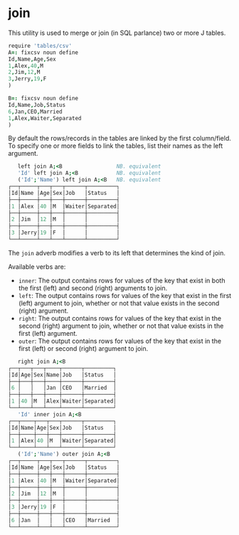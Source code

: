 # join
This utility is used to merge or join (in SQL parlance) two or more J tables. 
```j
require 'tables/csv'
A=: fixcsv noun define
Id,Name,Age,Sex
1,Alex,40,M
2,Jim,12,M
3,Jerry,19,F
)

B=: fixcsv noun define
Id,Name,Job,Status
6,Jan,CEO,Married
1,Alex,Waiter,Separated
)
```
By default the rows/records in the tables are linked by the first column/field. To specify one or more fields to link the tables, list their names as the left argument.

```j
   left join A;<B                 NB. equivalent
   'Id' left join A;<B            NB. equivalent
   ('Id';'Name') left join A;<B   NB. equivalent
┌──┬─────┬───┬───┬──────┬─────────┐
│Id│Name │Age│Sex│Job   │Status   │
├──┼─────┼───┼───┼──────┼─────────┤
│1 │Alex │40 │M  │Waiter│Separated│
├──┼─────┼───┼───┼──────┼─────────┤
│2 │Jim  │12 │M  │      │         │
├──┼─────┼───┼───┼──────┼─────────┤
│3 │Jerry│19 │F  │      │         │
└──┴─────┴───┴───┴──────┴─────────┘
```

The `join` adverb modifies a verb to its left that determines the kind of join.  

Available verbs are:
  * `inner`: The output contains rows for values of the key that exist in both the first (left) and second (right) arguments to join.
  * `left`: The output contains rows for values of the key that exist in the first (left) argument to join, whether or not that value exists in the second (right) argument.
  * `right`: The output contains rows for values of the key that exist in the second (right) argument to join, whether or not that value exists in the first (left) argument.
  * `outer`: The output contains rows for values of the key that exist in the first (left) or second (right) argument to join.
  
```j
   right join A;<B
┌──┬───┬───┬────┬──────┬─────────┐
│Id│Age│Sex│Name│Job   │Status   │
├──┼───┼───┼────┼──────┼─────────┤
│6 │   │   │Jan │CEO   │Married  │
├──┼───┼───┼────┼──────┼─────────┤
│1 │40 │M  │Alex│Waiter│Separated│
└──┴───┴───┴────┴──────┴─────────┘
   'Id' inner join A;<B
┌──┬────┬───┬───┬──────┬─────────┐
│Id│Name│Age│Sex│Job   │Status   │
├──┼────┼───┼───┼──────┼─────────┤
│1 │Alex│40 │M  │Waiter│Separated│
└──┴────┴───┴───┴──────┴─────────┘
   ('Id';'Name') outer join A;<B
┌──┬─────┬───┬───┬──────┬─────────┐
│Id│Name │Age│Sex│Job   │Status   │
├──┼─────┼───┼───┼──────┼─────────┤
│1 │Alex │40 │M  │Waiter│Separated│
├──┼─────┼───┼───┼──────┼─────────┤
│2 │Jim  │12 │M  │      │         │
├──┼─────┼───┼───┼──────┼─────────┤
│3 │Jerry│19 │F  │      │         │
├──┼─────┼───┼───┼──────┼─────────┤
│6 │Jan  │   │   │CEO   │Married  │
└──┴─────┴───┴───┴──────┴─────────┘
```
